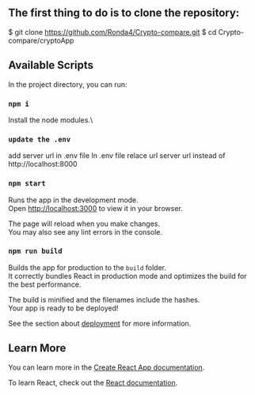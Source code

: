 
## The first thing to do is to clone the repository:

$ git clone https://github.com/Ronda4/Crypto-compare.git
$ cd Crypto-compare/cryptoApp

## Available Scripts

In the project directory, you can run:

### `npm i`

Install the node modules.\

### `update the .env`

add server url in .env file
In .env file relace url server url instead of http://localhost:8000  


### `npm start`

Runs the app in the development mode.\
Open [http://localhost:3000](http://localhost:3000) to view it in your browser.

The page will reload when you make changes.\
You may also see any lint errors in the console.

### `npm run build`

Builds the app for production to the `build` folder.\
It correctly bundles React in production mode and optimizes the build for the best performance.

The build is minified and the filenames include the hashes.\
Your app is ready to be deployed!

See the section about [deployment](https://facebook.github.io/create-react-app/docs/deployment) for more information.

## Learn More

You can learn more in the [Create React App documentation](https://facebook.github.io/create-react-app/docs/getting-started).

To learn React, check out the [React documentation](https://reactjs.org/).
